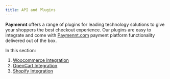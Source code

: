 ```yaml
---
title: API and Plugins
---
```


**Paymennt** offers a range of plugins for leading technology solutions to give your shoppers the best checkout experience. Our plugins are easy to integrate and come with [<ins>Paymennt.com</ins>](https://www.paymennt.com/) payment platform functionality delivered out of the box.

In this section:

1. [<ins>Woocommerce Integration</ins>](1-woocommerce.md)
2. [<ins>OpenCart Integration</ins>](2-opencart.md)
3. [<ins>Shopify Integration</ins>](3-shopify.md)
